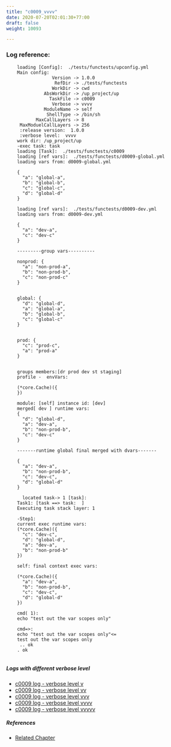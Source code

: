 ```yaml
---
title: "c0009_vvvv"
date: 2020-07-20T02:01:30+77:00
draft: false
weight: 10093

---
```


### Log reference: <no value>

```
    loading [Config]:  ./tests/functests/upconfig.yml
    Main config:
                 Version -> 1.0.0
                  RefDir -> ./tests/functests
                 WorkDir -> cwd
              AbsWorkDir -> /up_project/up
                TaskFile -> c0009
                 Verbose -> vvvv
              ModuleName -> self
               ShellType -> /bin/sh
           MaxCallLayers -> 8
     MaxModuelCallLayers -> 256
     :release version:  1.0.0
     :verbose level:  vvvv
    work dir: /up_project/up
    -exec task: task
    loading [Task]:  ./tests/functests/c0009
    loading [ref vars]:  ./tests/functests/d0009-global.yml
    loading vars from: d0009-global.yml
    
    {
      "a": "global-a",
      "b": "global-b",
      "c": "global-c",
      "d": "global-d"
    }
    
    loading [ref vars]:  ./tests/functests/d0009-dev.yml
    loading vars from: d0009-dev.yml
    
    {
      "a": "dev-a",
      "c": "dev-c"
    }
    
    ---------group vars----------
    
    nonprod: {
      "a": "non-prod-a",
      "b": "non-prod-b",
      "c": "non-prod-c"
    }
    
    
    global: {
      "d": "global-d",
      "a": "global-a",
      "b": "global-b",
      "c": "global-c"
    }
    
    
    prod: {
      "c": "prod-c",
      "a": "prod-a"
    }
    
    
    groups members:[dr prod dev st staging]
    profile -  envVars:
    
    (*core.Cache)({
    })
    
    module: [self] instance id: [dev]
    merged[ dev ] runtime vars:
    {
      "d": "global-d",
      "a": "dev-a",
      "b": "non-prod-b",
      "c": "dev-c"
    }
    
    -------runtime global final merged with dvars-------
    
    {
      "a": "dev-a",
      "b": "non-prod-b",
      "c": "dev-c",
      "d": "global-d"
    }
    
      located task-> 1 [task]: 
    Task1: [task ==> task:  ]
    Executing task stack layer: 1
    
    -Step1:
    current exec runtime vars:
    (*core.Cache)({
      "c": "dev-c",
      "d": "global-d",
      "a": "dev-a",
      "b": "non-prod-b"
    })
    
    self: final context exec vars:
    
    (*core.Cache)({
      "a": "dev-a",
      "b": "non-prod-b",
      "c": "dev-c",
      "d": "global-d"
    })
    
    cmd( 1):
    echo "test out the var scopes only"
    
    cmd=>:
    echo "test out the var scopes only"<=
    test out the var scopes only
     .. ok
    . ok
    
```

##### Logs with different verbose level
* [c0009 log - verbose level v](../../logs/c0009_v)
* [c0009 log - verbose level vv](../../logs/c0009_vv)
* [c0009 log - verbose level vvv](../../logs/c0009_vvv)
* [c0009 log - verbose level vvvv](../../logs/c0009_vvvv)
* [c0009 log - verbose level vvvvv](../../logs/c0009_vvvvv)

##### References
* [Related Chapter](../../scope/c0009)
